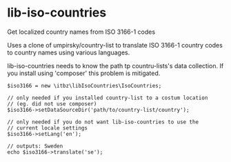 lib-iso-countries
=================

Get localized country names from ISO 3166-1 codes

Uses a clone of umpirsky/country-list to translate ISO 3166-1 country codes
to country names using various languages.

lib-iso-countries needs to know the path tp countru-lists's data collection. If
you install using 'composer' this problem is mitigated.

    $iso3166 = new \itbz\libIsoCountries\IsoCountries;

    // only needed if you installed country-list to a costum location
    // (eg. did not use composer)
    $iso3166->setDataSourceDir('path/to/country-list/country');

    // only needed if you do not want lib-iso-countries to use the
    // current locale settings
    $iso3166->setLang('en');

    // outputs: Sweden
    echo $iso3166->translate('se');